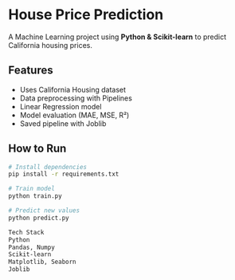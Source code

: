 # House Price Prediction

A Machine Learning project using **Python & Scikit-learn** to predict California housing prices.

## Features
- Uses California Housing dataset
- Data preprocessing with Pipelines
- Linear Regression model
- Model evaluation (MAE, MSE, R²)
- Saved pipeline with Joblib

## How to Run
```bash
# Install dependencies
pip install -r requirements.txt

# Train model
python train.py

# Predict new values
python predict.py

Tech Stack
Python
Pandas, Numpy
Scikit-learn
Matplotlib, Seaborn
Joblib